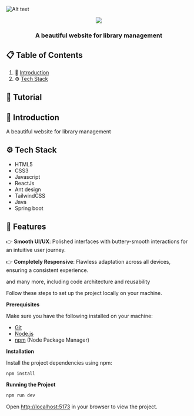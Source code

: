 ![Alt text](https://raw.githubusercontent.com/DevNguyenPhuong/library-management/main/login.jpg)

<div align="center">
    <img src="https://skillicons.dev/icons?i=html,css,javascript,react,tailwind,java,spring" />
</div>
  </div>

  <h3 align="center">A beautiful website for library management</h3>

</div>

## 📋 <a name="table">Table of Contents</a>

1. 🤖 [Introduction](#introduction)
2. ⚙️ [Tech Stack](#tech-stack)

## 🚨 Tutorial

## <a name="introduction">🤖 Introduction</a>

A beautiful website for library management

## <a name="tech-stack">⚙️ Tech Stack</a>

- HTML5
- CSS3
- Javascript
- ReactJs
- Ant design
- TailwindCSS
- Java
- Spring boot

## <a name="features">🔋 Features</a>

👉 **Smooth UI/UX**: Polished interfaces with buttery-smooth interactions for an intuitive user journey.

👉 **Completely Responsive**: Flawless adaptation across all devices, ensuring a consistent experience.

and many more, including code architecture and reusability

Follow these steps to set up the project locally on your machine.

**Prerequisites**

Make sure you have the following installed on your machine:

- [Git](https://git-scm.com/)
- [Node.js](https://nodejs.org/en)
- [npm](https://www.npmjs.com/) (Node Package Manager)

**Installation**

Install the project dependencies using npm:

```bash
npm install
```

**Running the Project**

```bash
npm run dev
```

Open [http://localhost:5173](http://localhost:5173) in your browser to view the project.
